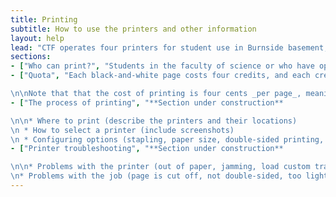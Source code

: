 ```yaml
---
title: Printing
subtitle: How to use the printers and other information
layout: help
lead: "CTF operates four printers for student use in Burnside basement, one in the hallway outside room 1B19 and one in each of rooms 1B18, 1B17 and 1B16. There are also printers located in several other buildings (more on that to come). You can find more information on using the printers below. Note that this page is still under construction - please check frequently for updates."
sections:
- ["Who can print?", "Students in the faculty of science or who have opened an account with us can use the printers, and receive 1500 print credits per semester. To open an account, drop by [the office](the-office.html) with $30 (cash only)."]
- ["Quota", "Each black-and-white page costs four credits, and each credit is equivalent to one cent. If a print job causes you to exceed your quota, the job will still proceed, but you won't be able to print anything else until you've added enough credits. To purchase credits, just drop by the office with exact change for the desired amount, as we can't guarantee that we'll have change. Any quota you purchase is carried over to the next semester if unused (the 1500 free print credits provided each semester are excluded from this).

\n\nNote that that the cost of printing is four cents _per page_, meaning that printing a double-sided sheet of paper costs 8 cents."]
- ["The process of printing", "**Section under construction**

\n\n* Where to print (describe the printers and their locations)
\n * How to select a printer (include screenshots)
\n * Configuring options (stapling, paper size, double-sided printing, etc - include screenshots)"]
- ["Printer troubleshooting", "**Section under construction**

\n\n* Problems with the printer (out of paper, jamming, load custom tray and other errors)
\n* Problems with the job (page is cut off, not double-sided, too light, etc)"]
---
```

